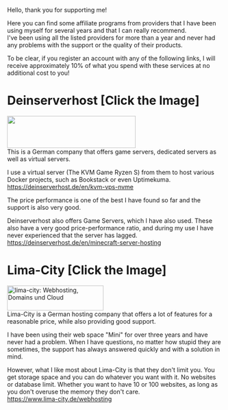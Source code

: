 Hello, thank you for supporting me!

Here you can find some affiliate programs from providers that I have been using myself for several years and that I can really recommend.  
I've been using all the listed providers for more than a year and never had any problems with the support or the quality of their products.

To be clear, if you register an account with any of the following links, I will receive approximately 10% of what you spend with these services at no additional cost to you!

# Deinserverhost [Click the Image]
<a href="https://deinserverhost.de/store/aff.php?aff=5075"><img src="https://deinserverhost.de/tca/600x150_transparent.png" width="300" height="75" border="0"></a>  
This is a German company that offers game servers, dedicated servers as well as virtual servers.

I use a virtual server (The KVM Game Ryzen S) from them to host various Docker projects, such as Bookstack or even Uptimekuma.  
https://deinserverhost.de/en/kvm-vps-nvme

The price performance is one of the best I have found so far and the support is also very good.

Deinserverhost also offers Game Servers, which I have also used. These also have a very good price-performance ratio, and during my use I have never experienced that the server has lagged.  
https://deinserverhost.de/en/minecraft-server-hosting

# Lima-City [Click the Image]
<a href="https://www.lima-city.de/webhosting?cref=408411"><img alt="lima-city: Webhosting, Domains und Cloud" src="https://www.lima-city.de/assets/banner/logo_red.png" width="225" height="58" border="0"></a>  
Lima-City is a German hosting company that offers a lot of features for a reasonable price, while also providing good support.

I have been using their web space "Mini" for over three years and have never had a problem. When I have questions, no matter how stupid they are sometimes, the support has always answered quickly and with a solution in mind.

However, what I like most about Lima-City is that they don't limit you.
You get storage space and you can do whatever you want with it. No websites or database limit. Whether you want to have 10 or 100 websites, as long as you don't overuse the memory they don't care.  
https://www.lima-city.de/webhosting
